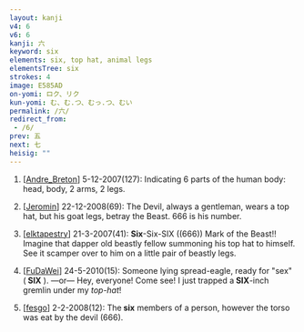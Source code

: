 ```yaml
---
layout: kanji
v4: 6
v6: 6
kanji: 六
keyword: six
elements: six, top hat, animal legs
elementsTree: six
strokes: 4
image: E585AD
on-yomi: ロク、リク
kun-yomi: む、む.つ、むっ.つ、むい
permalink: /六/
redirect_from:
 - /6/
prev: 五
next: 七
heisig: ""
---
```


1) [<a href="http://kanji.koohii.com/profile/Andre_Breton">Andre_Breton</a>] 5-12-2007(127): Indicating 6 parts of the human body: head, body, 2 arms, 2 legs.

2) [<a href="http://kanji.koohii.com/profile/Jeromin">Jeromin</a>] 22-12-2008(69): The Devil, always a gentleman, wears a top hat, but his goat legs, betray the Beast. 666 is his number.

3) [<a href="http://kanji.koohii.com/profile/elktapestry">elktapestry</a>] 21-3-2007(41): <strong>Six</strong>-Six-SIX ((666)) Mark of the Beast!! Imagine that dapper old beastly fellow summoning his top hat to himself. See it scamper over to him on a little pair of beastly legs.

4) [<a href="http://kanji.koohii.com/profile/FuDaWei">FuDaWei</a>] 24-5-2010(15): Someone lying spread-eagle, ready for &quot;sex&quot; (<strong> SIX</strong> ). —or— Hey, everyone! Come see! I just trapped a<strong> SIX</strong>-inch gremlin under my <em>top-hat</em>!

5) [<a href="http://kanji.koohii.com/profile/fesgo">fesgo</a>] 2-2-2008(12): The<strong> six</strong> members of a person, however the torso was eat by the devil (666).

